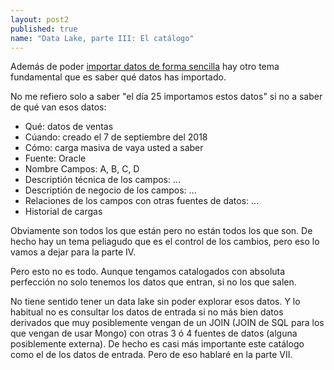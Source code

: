 ```yaml
---
layout: post2 
published: true
name: "Data Lake, parte III: El catálogo"
---
```



Además de poder [importar datos de forma sencilla](/micro/2019-06-14-data-lake-fuentes.html) hay otro tema fundamental que es saber qué datos has importado.

No me refiero solo a saber "el día 25 importamos estos datos" si no a saber de qué van esos datos:

- Qué: datos de ventas
- Cúando: creado el 7 de septiembre del 2018
- Cómo: carga masiva de vaya usted a saber
- Fuente: Oracle
- Nombre Campos: A, B, C, D
- Descriptión técnica de los campos: ...
- Descriptión de negocio de los campos: ...
- Relaciones de los campos con otras fuentes de datos: ...
- Historial de cargas

Obviamente son todos los que están pero no están todos los que son. De hecho hay un tema peliagudo que es el control de los cambios, pero eso lo vamos a dejar para la parte IV.

Pero esto no es todo. Aunque tengamos catalogados con absoluta perfección no solo tenemos los datos que entran, si no los que salen.

No tiene sentido tener un data lake sin poder explorar esos datos. Y lo habitual no es consultar los datos de entrada si no más bien datos derivados que muy posiblemente vengan de un JOIN (JOIN de SQL para los que vengan de usar Mongo) con otras 3 ó 4 fuentes de datos (alguna posiblemente externa). De hecho es casi más importante este catálogo como el de los datos de entrada. Pero de eso hablaré en la parte VII.







